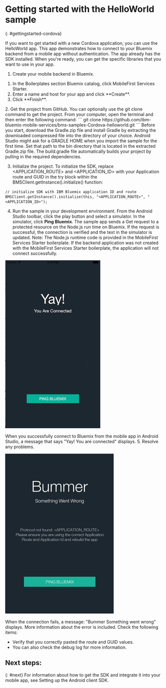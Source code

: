 # Getting started with the HelloWorld sample
{: #gettingstarted-cordova}

If you want to get started with a new Cordova application, you can use the HelloWorld app. This app demonstrates how to connect to your Bluemix backend from a mobile app without authentication. The app already has the SDK installed. When you're ready, you can get the specific libraries that you want to use in your app.

1. Create your mobile backend in Bluemix.
<ol><li>In the Boilerplates section Bluemix catalog, click MobileFirst Services Starter.</li>
    <li>Enter a name and host for your app and click **Create**.</li>
    <li>Click **Finish**. </li>
    </ol>
2. Get the project from GitHub. You can optionally use the git clone command to get the project. From your computer, open the terminal and then enter the following command:
```
git clone https://github.com/ibm-bluemix-mobile-services/bms-samples-Cordova-helloworld.git
```
Before you start, download the Gradle.zip file and install Gradle by extracting the downloaded compressed file into the directory of your choice. Android Studio might ask for a GRADLE HOME when you import the sample for the first time. Set that path to the bin directory that is located in the extracted Gradle.zip file. The build.gradle file automatically builds your project by pulling in the required dependencies.

3. Initialize the project.
To initialize the SDK, replace &lt;APPLICATION_ROUTE&gt; and &lt;APPLICATION_ID&gt; with your Application route and GUID in the try block within the BMSClient.getInstance().initialize() function:
```
// initialize SDK with IBM Bluemix application ID and route
BMSClient.getInstance().initialize(this, "<APPLICATION_ROUTE>", "<APPLICATION_ID>");
```
4. Run the sample in your development environment.
From the Android Studio toolbar, click the play button and select a simulator.
In the simulator, click **Ping Bluemix**. The sample app sends a Get request to a protected resource on the Node.js run time on Bluemix. If the request is successful, the connection is verified and the text in the simulator is updated.
Note: The Node.js runtime code is provided in the MobileFirst Services Starter boilerplate. If the backend application was not created with the MobileFirst Services Starter boilerplate, the application will not connect successfully.


![Hello World application successfully connected to Bluemix](images/yayconnected.jpg "Figure 1. Hello World application successfully connected to Bluemix")

When you successfully connect to Bluemix from the mobile app in Android Studio, a message that says "Yay! You are connected" displays.
5. Resolve any problems.

![Hello World application not connected to Bluemix](images/bummer_android.jpg "Figure 2. Hello World application not connected to Bluemix")

When the connection fails, a message: "Bummer Something went wrong" displays. More information about the error is included.
Check the following items:
 * Verify that you correctly pasted the route and GUID values.
 * You can also check the debug log for more information.

## Next steps:
{: #next}
For information about how to get the SDK and integrate it into your mobile app, see Setting up the Android client SDK.
